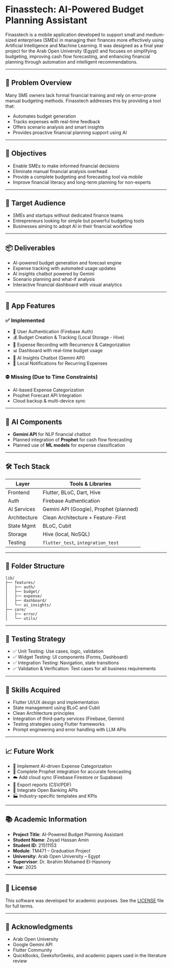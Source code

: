 # Finasstech: AI-Powered Budget Planning Assistant

Finasstech is a mobile application developed to support small and medium-sized enterprises (SMEs) in managing their finances more effectively using Artificial Intelligence and Machine Learning. It was designed as a final year project for the Arab Open University (Egypt) and focuses on simplifying budgeting, improving cash flow forecasting, and enhancing financial planning through automation and intelligent recommendations.

---

## 📌 Problem Overview

Many SME owners lack formal financial training and rely on error-prone manual budgeting methods. Finasstech addresses this by providing a tool that:

- Automates budget generation
- Tracks expenses with real-time feedback
- Offers scenario analysis and smart insights
- Provides proactive financial planning support using AI

---

## 🎯 Objectives

- Enable SMEs to make informed financial decisions
- Eliminate manual financial analysis overhead
- Provide a complete budgeting and forecasting tool via mobile
- Improve financial literacy and long-term planning for non-experts

---

## 👥 Target Audience

- SMEs and startups without dedicated finance teams
- Entrepreneurs looking for simple but powerful budgeting tools
- Businesses aiming to adopt AI in their financial workflow

---

## 📦 Deliverables

- AI-powered budget generation and forecast engine
- Expense tracking with automated usage updates
- AI insights chatbot powered by Gemini
- Scenario planning and what-if analysis
- Interactive financial dashboard with visual analytics

---

## 📱 App Features

### ✅ Implemented
- 🔐 User Authentication (Firebase Auth)
- 💰 Budget Creation & Tracking (Local Storage - Hive)
- 🧾 Expense Recording with Recurrence & Categorization
- 📊 Dashboard with real-time budget usage
- 🤖 AI Insights Chatbot (Gemini API)
- 🔔 Local Notifications for Recurring Expenses

### ⛔ Missing (Due to Time Constraints)
- AI-based Expense Categorization
- Prophet Forecast API Integration
- Cloud backup & multi-device sync

---

## 🧠 AI Components

- **Gemini API** for NLP financial chatbot
- Planned integration of **Prophet** for cash flow forecasting
- Planned use of **ML models** for expense classification

---

## 🛠 Tech Stack

| Layer         | Tools & Libraries                          |
|--------------|---------------------------------------------|
| Frontend     | Flutter, BLoC, Dart, Hive                   |
| Auth         | Firebase Authentication                     |
| AI Services  | Gemini API (Google), Prophet (planned)      |
| Architecture | Clean Architecture + Feature-First          |
| State Mgmt   | BLoC, Cubit                                 |
| Storage      | Hive (local, NoSQL)                         |
| Testing      | `flutter_test`, `integration_test`          |

---

## 🧱 Folder Structure

```
lib/
├── features/
│   ├── auth/
│   ├── budget/
│   ├── expense/
│   ├── dashboard/
│   └── ai_insights/
├── core/
│   ├── error/
│   └── utils/
```

---

## 🔬 Testing Strategy

- ✅ Unit Testing: Use cases, logic, validation
- ✅ Widget Testing: UI components (Forms, Dashboard)
- ✅ Integration Testing: Navigation, state transitions
- ✅ Validation & Verification: Test cases for all business requirements

---

## 🧪 Skills Acquired

- Flutter UI/UX design and implementation
- State management using BLoC and Cubit
- Clean Architecture principles
- Integration of third-party services (Firebase, Gemini)
- Testing strategies using Flutter frameworks
- Prompt engineering and error handling with LLM APIs

---

## 📈 Future Work

- 🔁 Implement AI-driven Expense Categorization
- 📡 Complete Prophet integration for accurate forecasting
- ☁️ Add cloud sync (Firebase Firestore or Supabase)
- 🧾 Export reports (CSV/PDF)
- 🔗 Integrate Open Banking APIs
- 🏭 Industry-specific templates and KPIs

---

## 📚 Academic Information

- **Project Title**: AI-Powered Budget Planning Assistant
- **Student Name**: Zeyad Hassan Amin
- **Student ID**: 21511153
- **Module**: TM471 – Graduation Project
- **University**: Arab Open University – Egypt
- **Supervisor**: Dr. Ibrahim Mohamed El-Hasnony
- **Year**: 2025

---

## 📜 License

This software was developed for academic purposes. See the [LICENSE](LICENSE.txt) file for full terms.

---

## 🙏 Acknowledgments

- Arab Open University
- Google Gemini API
- Flutter Community
- QuickBooks, GeeksforGeeks, and academic papers used in the literature review

